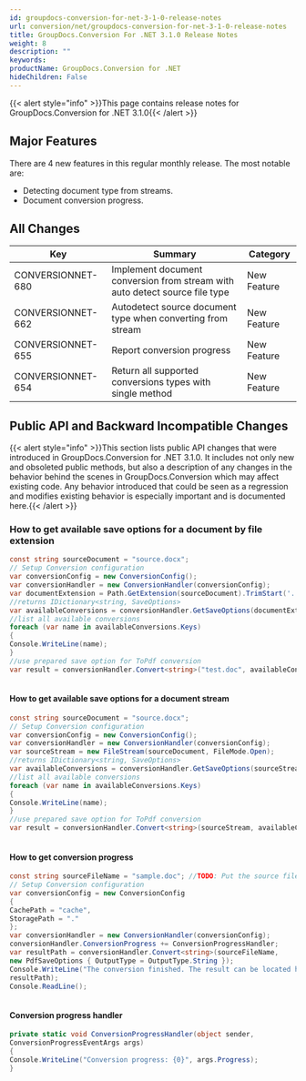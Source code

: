```yaml
---
id: groupdocs-conversion-for-net-3-1-0-release-notes
url: conversion/net/groupdocs-conversion-for-net-3-1-0-release-notes
title: GroupDocs.Conversion For .NET 3.1.0 Release Notes
weight: 8
description: ""
keywords: 
productName: GroupDocs.Conversion for .NET
hideChildren: False
---
```

{{< alert style="info" >}}This page contains release notes for GroupDocs.Conversion for .NET 3.1.0{{< /alert >}}

## Major Features

There are 4 new features in this regular monthly release. The most notable are:

*   Detecting document type from streams.
*   Document conversion progress.

## All Changes

| Key | Summary | Category |
| --- | --- | --- |
| CONVERSIONNET-680 | Implement document conversion from stream with auto detect source file type | New Feature |
| CONVERSIONNET-662 | Autodetect source document type when converting from stream | New Feature |
| CONVERSIONNET-655 | Report conversion progress | New Feature |
| CONVERSIONNET-654 | Return all supported conversions types with single method | New Feature |

## Public API and Backward Incompatible Changes

{{< alert style="info" >}}This section lists public API changes that were introduced in GroupDocs.Conversion for .NET 3.1.0. It includes not only new and obsoleted public methods, but also a description of any changes in the behavior behind the scenes in GroupDocs.Conversion which may affect existing code. Any behavior introduced that could be seen as a regression and modifies existing behavior is especially important and is documented here.{{< /alert >}}

### How to get available save options for a document by file extension



```csharp
const string sourceDocument = "source.docx";
// Setup Conversion configuration
var conversionConfig = new ConversionConfig();
var conversionHandler = new ConversionHandler(conversionConfig);
var documentExtension = Path.GetExtension(sourceDocument).TrimStart('.');
//returns IDictionary<string, SaveOptions>
var availableConversions = conversionHandler.GetSaveOptions(documentExtension);
//list all available conversions
foreach (var name in availableConversions.Keys)
{
Console.WriteLine(name);
}
//use prepared save option for ToPdf conversion
var result = conversionHandler.Convert<string>("test.doc", availableConversions["pdf"]);
 
```

#### How to get available save options for a document stream



```csharp
const string sourceDocument = "source.docx";
// Setup Conversion configuration
var conversionConfig = new ConversionConfig();
var conversionHandler = new ConversionHandler(conversionConfig);
var sourceStream = new FileStream(sourceDocument, FileMode.Open);
//returns IDictionary<string, SaveOptions>
var availableConversions = conversionHandler.GetSaveOptions(sourceStream);
//list all available conversions
foreach (var name in availableConversions.Keys)
{
Console.WriteLine(name);
}
//use prepared save option for ToPdf conversion
var result = conversionHandler.Convert<string>(sourceStream, availableConversions["pdf"]);
 
```

#### How to get conversion progress



```csharp
const string sourceFileName = "sample.doc"; //TODO: Put the source filename here
// Setup Conversion configuration
var conversionConfig = new ConversionConfig
{
CachePath = "cache",
StoragePath = "."
};
var conversionHandler = new ConversionHandler(conversionConfig);
conversionHandler.ConversionProgress += ConversionProgressHandler;
var resultPath = conversionHandler.Convert<string>(sourceFileName,
new PdfSaveOptions { OutputType = OutputType.String });
Console.WriteLine("The conversion finished. The result can be located here: {0}. Press <<ENTER>> to exit.",
resultPath);
Console.ReadLine();
 
```

#### Conversion progress handler



```csharp
private static void ConversionProgressHandler(object sender,
ConversionProgressEventArgs args)
{
Console.WriteLine("Conversion progress: {0}", args.Progress);
}
 
```
